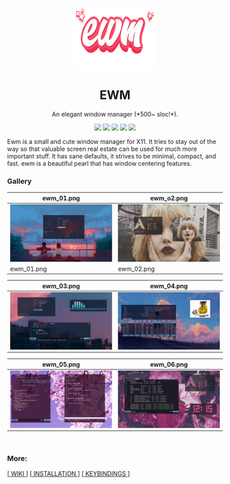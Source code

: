 <p align="center"><img src="https://raw.githubusercontent.com/pwnwriter/ewm/images/ewm_pink.png"  height="150px" width="200px"></p>
<h1 align="center">EWM</h1>
<p align="center">An elegant window manager (*500~ sloc!*).</p>
<p align="center">
<img src="https://img.shields.io/badge/Maintained%3F-Yes-violet?style=for-the-badge">
<img src="https://img.shields.io/github/license/pwnwriter/ewm?style=for-the-badge">
<img src="https://img.shields.io/github/stars/pwnwriter/ewm?style=for-the-badge">
<img src="https://img.shields.io/github/forks/pwnwriter/ewm?color=red&style=for-the-badge">
<img src="https://img.shields.io/github/issues/pwnwriter/ewm?color=violet&style=for-the-badge">
</p>
Ewm is a small and cute window manager for X11. It tries to stay out of 
the way so that valuable screen real estate can be used for much more 
important stuff. It has sane defaults, it strives to be minimal, compact, and fast.
ewm is a beautiful pearl that has window centering features.
<br>

### Gallery
ewm_01.png | ewm_o2.png 
|--|--|
![img](https://raw.githubusercontent.com/pwnwriter/ewm/images/kiss_ewm_01.png)|![img](https://raw.githubusercontent.com/pwnwriter/ewm/images/kiss_ewm_02.png)
ewm_01.png|ewm_02.png

ewm_03.png|ewm_04.png
|--|--|
![img](https://raw.githubusercontent.com/pwnwriter/ewm/images/kiss_ewm_07.png)|![img](https://raw.githubusercontent.com/pwnwriter/ewm/images/kiss_ewm_04.png)

ewm_05.png|ewm_06.png
|--|--|
![img](https://raw.githubusercontent.com/pwnwriter/ewm/images/kiss_ewm_05.png)|![img](https://raw.githubusercontent.com/pwnwriter/ewm/images/kiss_ewm_06.png)
<br>


### More: 
\[[ WIKI ](https://github.com/pwnwriter/ewm/wiki)\] \[[ INSTALLATION ](https://github.com/pwnwriter/ewm/wiki/Installation)\] \[[ KEYBINDINGS ](https://github.com/pwnwriter/ewm/wiki/Keybindings)\]  
